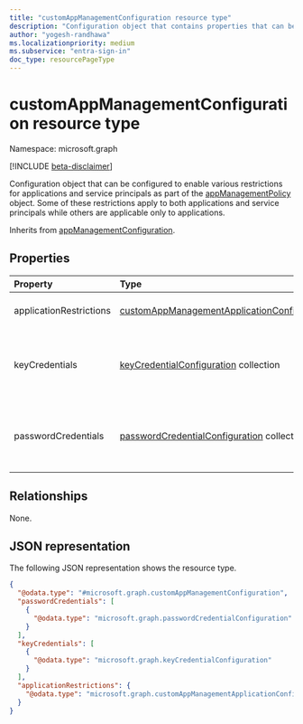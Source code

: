 ```yaml
---
title: "customAppManagementConfiguration resource type"
description: "Configuration object that contains properties that can be configured to enable various restrictions for applications and service principals as part of an appManagementPolicy object."
author: "yogesh-randhawa"
ms.localizationpriority: medium
ms.subservice: "entra-sign-in"
doc_type: resourcePageType
---
```


# customAppManagementConfiguration resource type

Namespace: microsoft.graph

[!INCLUDE [beta-disclaimer](../../includes/beta-disclaimer.md)]

Configuration object that can be configured to enable various restrictions for applications and service principals as part of the [appManagementPolicy](../resources/appmanagementpolicy.md) object. Some of these restrictions apply to both applications and service principals while others are applicable only to applications.

Inherits from [appManagementConfiguration](appmanagementconfiguration.md).

## Properties

| Property                | Type                              | Description                                     |
| :---------------------- | :-------------------------------- | :---------------------------------------------- |
| applicationRestrictions | [customAppManagementApplicationConfiguration](customappmanagementapplicationconfiguration.md) | Restrictions applicable only to application objects that the policy applies to.               |
| keyCredentials          | [keyCredentialConfiguration](keyCredentialConfiguration.md) collection | Collection of keyCredential restrictions settings to be applied to an application or service principal. Inherited from [appManagementConfiguration](appmanagementconfiguration.md). |
| passwordCredentials     | [passwordCredentialConfiguration](passwordCredentialConfiguration.md) collection | Collection of password restrictions settings to be applied to an application or service principal. Inherited from [appManagementConfiguration](appmanagementconfiguration.md). |


## Relationships
None.

## JSON representation
The following JSON representation shows the resource type.
<!-- {
  "blockType": "resource",
  "@odata.type": "microsoft.graph.customAppManagementConfiguration"
}
-->
``` json
{
  "@odata.type": "#microsoft.graph.customAppManagementConfiguration",
  "passwordCredentials": [
    {
      "@odata.type": "microsoft.graph.passwordCredentialConfiguration"
    }
  ],
  "keyCredentials": [
    {
      "@odata.type": "microsoft.graph.keyCredentialConfiguration"
    }
  ],
  "applicationRestrictions": {
    "@odata.type": "microsoft.graph.customAppManagementApplicationConfiguration"
  }
}
```

